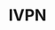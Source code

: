 ---
title: IVPN
description: Buy a VPN with Bitcoin.
homepage: https://www.ivpn.net/
altFor: ['cyberghost-vpn', 'expressvpn', 'frootvpn', 'private-internet-access', 'perfect-privacy']
---